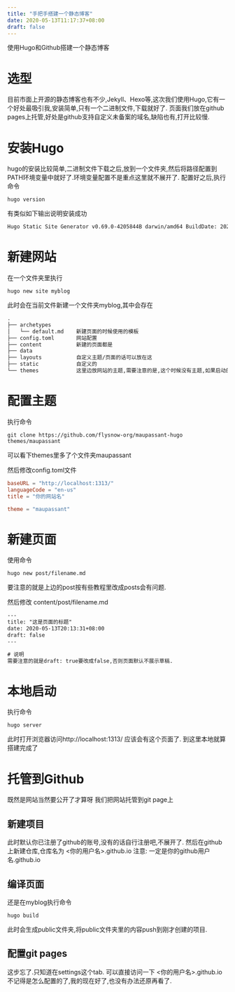 ```yaml
---
title: "手把手搭建一个静态博客"
date: 2020-05-13T11:17:37+08:00
draft: false
---
```


使用Hugo和Github搭建一个静态博客
<!--more-->

# 选型
目前市面上开源的静态博客也有不少,Jekyll、Hexo等,这次我们使用Hugo,它有一个好处最吸引我,安装简单,只有一个二进制文件,下载就好了.
页面我们放在github pages上托管,好处是github支持自定义未备案的域名,缺陷也有,打开比较慢.

# 安装Hugo
hugo的安装比较简单,二进制文件下载之后,放到一个文件夹,然后将路径配置到PATH环境变量中就好了.环境变量配置不是重点这里就不展开了.
配置好之后,执行命令
``` shell
hugo version
```
有类似如下输出说明安装成功
``` txt
Hugo Static Site Generator v0.69.0-4205844B darwin/amd64 BuildDate: 2020-04-10T09:10:40Z
```

# 新建网站
在一个文件夹里执行
``` shell
hugo new site myblog
```
此时会在当前文件新建一个文件夹myblog,其中会存在
``` txt
.
├── archetypes
│   └── default.md    新建页面的时候使用的模板
├── config.toml       网站配置
├── content           新建的页面都是
├── data
├── layouts           自定义主题/页面的话可以放在这
├── static            自定义的
└── themes            这里边放网站的主题,需要注意的是,这个时候没有主题,如果启动的话主页是个空白页面
```

# 配置主题
执行命令
``` shell
git clone https://github.com/flysnow-org/maupassant-hugo themes/maupassant
```

可以看下themes里多了个文件夹maupassant

然后修改config.toml文件
``` toml
baseURL = "http://localhost:1313/"
languageCode = "en-us"
title = "你的网站名"

theme = "maupassant"
```

# 新建页面
使用命令
``` shell
hugo new post/filename.md
```

要注意的就是上边的post按有些教程里改成posts会有问题.

然后修改 content/post/filename.md
``` txt
---
title: "这是页面的标题"
date: 2020-05-13T20:13:31+08:00
draft: false
---

# 说明
需要注意的就是draft: true要改成false,否则页面默认不展示草稿.
```

# 本地启动
执行命令
```
hugo server
```
此时打开浏览器访问http://localhost:1313/ 应该会有这个页面了.
到这里本地就算搭建完成了


# 托管到Github
既然是网站当然要公开了才算呀
我们把网站托管到git page上

## 新建项目
此时默认你已注册了github的账号,没有的话自行注册吧,不展开了.
然后在github上新建仓库,仓库名为 <你的用户名>.github.io 注意: 一定是你的github用户名.github.io

## 编译页面
还是在myblog执行命令
``` shell
hugo build
```
此时会生成public文件夹,将public文件夹里的内容push到刚才创建的项目.

## 配置git pages
这步忘了.只知道在settings这个tab.
可以直接访问一下  <你的用户名>.github.io  不记得是怎么配置的了,我的现在好了,也没有办法还原再看了.